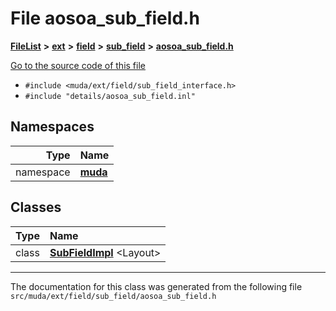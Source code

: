 

# File aosoa\_sub\_field.h



[**FileList**](files.md) **>** [**ext**](dir_dee31a662aa40cb7fc08cb07824f4a9a.md) **>** [**field**](dir_67616bafb1e973d10aec465c6be4ad46.md) **>** [**sub\_field**](dir_d0784a59e778fb60ba75a554135ad43c.md) **>** [**aosoa\_sub\_field.h**](aosoa__sub__field_8h.md)

[Go to the source code of this file](aosoa__sub__field_8h_source.md)



* `#include <muda/ext/field/sub_field_interface.h>`
* `#include "details/aosoa_sub_field.inl"`













## Namespaces

| Type | Name |
| ---: | :--- |
| namespace | [**muda**](namespacemuda.md) <br> |


## Classes

| Type | Name |
| ---: | :--- |
| class | [**SubFieldImpl**](classmuda_1_1_sub_field_impl.md) &lt;Layout&gt;<br> |



















































------------------------------
The documentation for this class was generated from the following file `src/muda/ext/field/sub_field/aosoa_sub_field.h`


